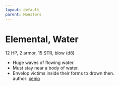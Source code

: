 ```yaml
---
layout: default
parent: Monsters 
--- 
```

# Elemental, Water
12 HP, 2 armor, 15 STR, blow (d8)  
- Huge waves of flowing water.  
- Must stay near a body of water.  
- Envelop victims inside their forms to drown then.  
author: [xenio](https://xenioinabottle.blogspot.com/2021/02/classic-monsters-for-cairnito-part-1.html) 
